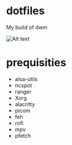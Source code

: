 # dotfiles
My build of dwm

![Alt text](https://raw.githubusercontent.com/xqtc161/dotfiles/main/Sreenshot.png)


# prequisities
- alsa-utils
- ncspot
- ranger
- Xorg
- alacritty
- picom
- feh
- rofi
- mpv
- pfetch
